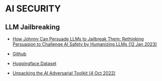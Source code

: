 # AI SECURITY

## LLM Jailbreaking

* [How Johnny Can Persuade LLMs to Jailbreak Them: Rethinking Persuasion to Challenge AI Safety by Humanizing LLMs (12 Jan 2023)](https://arxiv.org/pdf/2401.06373)
* [Github](https://github.com/CHATS-lab/persuasive_jailbreaker)
* [Huggingface Dataset](https://huggingface.co/datasets/CHATS-Lab/Persuasive-Jailbreaker-Data)

* [Unpacking the AI Adversarial Toolkit (4 Oct 2022)](https://hiddenlayer.com/innovation-hub/whats-in-the-box/)